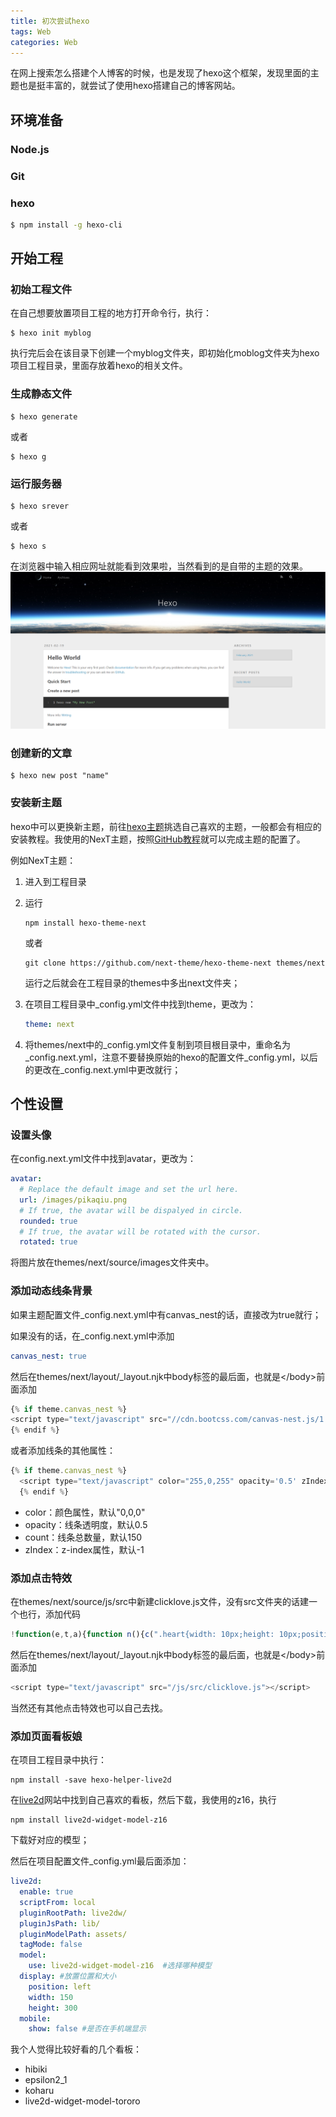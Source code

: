 ```yaml
---
title: 初次尝试hexo
tags: Web
categories: Web
---
```


在网上搜索怎么搭建个人博客的时候，也是发现了hexo这个框架，发现里面的主题也是挺丰富的，就尝试了使用hexo搭建自己的博客网站。<!--more-->

## 环境准备

### Node.js

### Git

### hexo

```sh
$ npm install -g hexo-cli
```

## 开始工程

### 初始工程文件

在自己想要放置项目工程的地方打开命令行，执行：

```shell
$ hexo init myblog
```

执行完后会在该目录下创建一个myblog文件夹，即初始化moblog文件夹为hexo项目工程目录，里面存放着hexo的相关文件。

### 生成静态文件

```shell
$ hexo generate
```

或者

```shell
$ hexo g
```

### 运行服务器

```shell
$ hexo srever
```

或者

```shell
$ hexo s
```

在浏览器中输入相应网址就能看到效果啦，当然看到的是自带的主题的效果。![Snipaste_2021-02-19_11-30-26](images/Snipaste_2021-02-19_11-30-26.png)

### 创建新的文章

```shell
$ hexo new post "name"
```

### 安装新主题

hexo中可以更换新主题，前往[hexo主题](https://hexo.io/themes/)挑选自己喜欢的主题，一般都会有相应的安装教程。我使用的NexT主题，按照[GitHub教程](https://github.com/next-theme/hexo-theme-next)就可以完成主题的配置了。

例如NexT主题：

1. 进入到工程目录

2. 运行

   ```shell
   npm install hexo-theme-next
   ```

   或者

   ```shell
   git clone https://github.com/next-theme/hexo-theme-next themes/next
   ```

   运行之后就会在工程目录的themes中多出next文件夹；

3. 在项目工程目录中_config.yml文件中找到theme，更改为：

   ```yaml
   theme: next
   ```

4. 将themes/next中的\_config.yml文件复制到项目根目录中，重命名为\_config.next.yml，注意不要替换原始的hexo的配置文件_config.yml，以后的更改在\_config.next.yml中更改就行；

## 个性设置

### 设置头像

在config.next.yml文件中找到avatar，更改为：

```yaml
avatar:
  # Replace the default image and set the url here.
  url: /images/pikaqiu.png
  # If true, the avatar will be dispalyed in circle.
  rounded: true
  # If true, the avatar will be rotated with the cursor.
  rotated: true
```

将图片放在themes/next/source/images文件夹中。

### 添加动态线条背景

如果主题配置文件_config.next.yml中有canvas_nest的话，直接改为true就行；

如果没有的话，在_config.next.yml中添加

```yaml
canvas_nest: true
```

然后在themes/next/layout/_layout.njk中body标签的最后面，也就是\</body\>前面添加

```js
{% if theme.canvas_nest %}
<script type="text/javascript" src="//cdn.bootcss.com/canvas-nest.js/1.0.0/canvas-nest.min.js"></script>
{% endif %}
```

或者添加线条的其他属性：

```js
{% if theme.canvas_nest %}
  <script type="text/javascript" color="255,0,255" opacity='0.5' zIndex="-2" count="100" src="//cdn.bootcss.com/canvas-nest.js/1.0.0/canvas-nest.min.js"></script>
  {% endif %}
```

* color：颜色属性，默认"0,0,0"
* opacity：线条透明度，默认0.5
* count：线条总数量，默认150
* zIndex：z-index属性，默认-1

### 添加点击特效

在themes/next/source/js/src中新建clicklove.js文件，没有src文件夹的话建一个也行，添加代码

```js
!function(e,t,a){function n(){c(".heart{width: 10px;height: 10px;position: fixed;background: #f00;transform: rotate(45deg);-webkit-transform: rotate(45deg);-moz-transform: rotate(45deg);}.heart:after,.heart:before{content: '';width: inherit;height: inherit;background: inherit;border-radius: 50%;-webkit-border-radius: 50%;-moz-border-radius: 50%;position: fixed;}.heart:after{top: -5px;}.heart:before{left: -5px;}"),o(),r()}function r(){for(var e=0;e<d.length;e++)d[e].alpha<=0?(t.body.removeChild(d[e].el),d.splice(e,1)):(d[e].y--,d[e].scale+=.004,d[e].alpha-=.013,d[e].el.style.cssText="left:"+d[e].x+"px;top:"+d[e].y+"px;opacity:"+d[e].alpha+";transform:scale("+d[e].scale+","+d[e].scale+") rotate(45deg);background:"+d[e].color+";z-index:99999");requestAnimationFrame(r)}function o(){var t="function"==typeof e.onclick&&e.onclick;e.onclick=function(e){t&&t(),i(e)}}function i(e){var a=t.createElement("div");a.className="heart",d.push({el:a,x:e.clientX-5,y:e.clientY-5,scale:1,alpha:1,color:s()}),t.body.appendChild(a)}function c(e){var a=t.createElement("style");a.type="text/css";try{a.appendChild(t.createTextNode(e))}catch(t){a.styleSheet.cssText=e}t.getElementsByTagName("head")[0].appendChild(a)}function s(){return"rgb("+~~(255*Math.random())+","+~~(255*Math.random())+","+~~(255*Math.random())+")"}var d=[];e.requestAnimationFrame=function(){return e.requestAnimationFrame||e.webkitRequestAnimationFrame||e.mozRequestAnimationFrame||e.oRequestAnimationFrame||e.msRequestAnimationFrame||function(e){setTimeout(e,1e3/60)}}(),n()}(window,document);

```

然后在themes/next/layout/_layout.njk中body标签的最后面，也就是\</body\>前面添加

```js
<script type="text/javascript" src="/js/src/clicklove.js"></script>
```

当然还有其他点击特效也可以自己去找。

### 添加页面看板娘

在项目工程目录中执行：

```shell
npm install -save hexo-helper-live2d
```

在[live2d](https://github.com/xiazeyu/live2d-widget-models)网站中找到自己喜欢的看板，然后下载，我使用的z16，执行

```shell
npm install live2d-widget-model-z16
```

下载好对应的模型；

然后在项目配置文件_config.yml最后面添加：

```yaml
live2d:
  enable: true
  scriptFrom: local
  pluginRootPath: live2dw/
  pluginJsPath: lib/
  pluginModelPath: assets/
  tagMode: false
  model:
    use: live2d-widget-model-z16  #选择哪种模型
  display: #放置位置和大小
    position: left
    width: 150
    height: 300
  mobile:
    show: false #是否在手机端显示
```

我个人觉得比较好看的几个看板：

* hibiki
* epsilon2_1
* koharu
* live2d-widget-model-tororo

